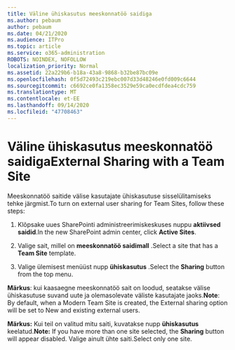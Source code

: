 ```yaml
---
title: Väline ühiskasutus meeskonnatöö saidiga
ms.author: pebaum
author: pebaum
ms.date: 04/21/2020
ms.audience: ITPro
ms.topic: article
ms.service: o365-administration
ROBOTS: NOINDEX, NOFOLLOW
localization_priority: Normal
ms.assetid: 22a229b6-b18a-43a8-9868-b32be87bc09e
ms.openlocfilehash: 0f5d72493c219ebc007d33d48246e0fd009c6644
ms.sourcegitcommit: c6692ce0fa1358ec3529e59ca0ecdfdea4cdc759
ms.translationtype: MT
ms.contentlocale: et-EE
ms.lasthandoff: 09/14/2020
ms.locfileid: "47708463"
---
```

# <a name="external-sharing-with-a-team-site"></a><span data-ttu-id="64f34-102">Väline ühiskasutus meeskonnatöö saidiga</span><span class="sxs-lookup"><span data-stu-id="64f34-102">External Sharing with a Team Site</span></span>

<span data-ttu-id="64f34-103">Meeskonnatöö saitide välise kasutajate ühiskasutuse sisselülitamiseks tehke järgmist.</span><span class="sxs-lookup"><span data-stu-id="64f34-103">To turn on external user sharing for Team Sites, follow these steps:</span></span> 
  
1. <span data-ttu-id="64f34-104">Klõpsake uues SharePointi administreerimiskeskuses nuppu **aktiivsed saidid**.</span><span class="sxs-lookup"><span data-stu-id="64f34-104">In the new SharePoint admin center, click **Active Sites**.</span></span>
  
2. <span data-ttu-id="64f34-105">Valige sait, millel on **meeskonnatöö saidimall** .</span><span class="sxs-lookup"><span data-stu-id="64f34-105">Select a site that has a **Team Site** template.</span></span> 
  
3. <span data-ttu-id="64f34-106">Valige ülemisest menüüst nupp **ühiskasutus** .</span><span class="sxs-lookup"><span data-stu-id="64f34-106">Select the **Sharing** button from the top menu.</span></span> 
  
 <span data-ttu-id="64f34-107">**Märkus**: kui kaasaegne meeskonnatöö sait on loodud, seatakse välise ühiskasutuse suvand uute ja olemasolevate väliste kasutajate jaoks.</span><span class="sxs-lookup"><span data-stu-id="64f34-107">**Note**: By default, when a Modern Team Site is created, the External sharing option will be set to New and existing external users.</span></span> 
  
 <span data-ttu-id="64f34-108">**Märkus:** Kui teil on valitud mitu saiti, kuvatakse nupp **ühiskasutus** keelatud.</span><span class="sxs-lookup"><span data-stu-id="64f34-108">**Note:** If you have more than one site selected, the **Sharing** button will appear disabled.</span></span> <span data-ttu-id="64f34-109">Valige ainult ühte saiti.</span><span class="sxs-lookup"><span data-stu-id="64f34-109">Select only one site.</span></span> 
  

